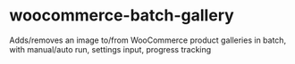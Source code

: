 # woocommerce-batch-gallery
Adds/removes an image to/from WooCommerce product galleries in batch, with manual/auto run, settings input, progress tracking
